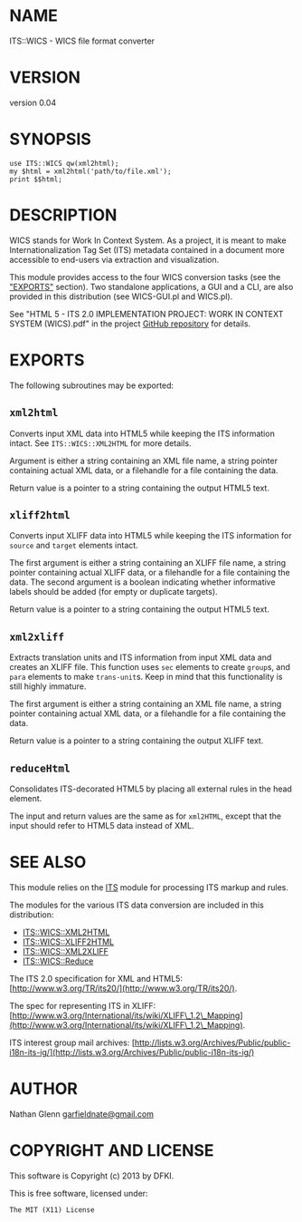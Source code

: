 # NAME

ITS::WICS - WICS file format converter

# VERSION

version 0.04

# SYNOPSIS

    use ITS::WICS qw(xml2html);
    my $html = xml2html('path/to/file.xml');
    print $$html;

# DESCRIPTION

WICS stands for Work In Context System. As a project, it is meant to make
Internationalization Tag Set (ITS) metadata contained in a document more
accessible to end-users via extraction and visualization.

This module provides access to the four WICS conversion tasks
(see the ["EXPORTS"](#EXPORTS) section). Two standalone applications, a GUI and a CLI,
are also provided in this distribution (see WICS-GUI.pl and WICS.pl).

See
"HTML 5 - ITS 2.0 IMPLEMENTATION PROJECT: WORK IN CONTEXT SYSTEM (WICS).pdf"
in the project
[GitHub repository](https://github.com/renatb/ITS2.0-WICS-converter)
for details.

# EXPORTS

The following subroutines may be exported:

## `xml2html`

Converts input XML data into HTML5 while keeping the ITS information
intact. See `ITS::WICS::XML2HTML` for more details.

Argument is either a string containing an XML file name, a string pointer
containing actual XML data, or a filehandle for a file containing the data.

Return value is a pointer to a string containing the output HTML5 text.

## `xliff2html`

Converts input XLIFF data into HTML5 while keeping the ITS information
for `source` and `target` elements intact.

The first argument is either a string containing an XLIFF file name,
a string pointer containing actual XLIFF data, or a filehandle for a
file containing the data. The second argument is a boolean indicating whether
informative labels should be added (for empty or duplicate targets).

Return value is a pointer to a string containing the output HTML5 text.

## `xml2xliff`

Extracts translation units and ITS information from input XML data and
creates an XLIFF file. This function uses `sec` elements to create
`group`s, and `para` elements to make `trans-unit`s. Keep in mind that
this functionality is still highly immature.

The first argument is either a string containing an XML file name,
a string pointer containing actual XML data, or a filehandle for a
file containing the data.

Return value is a pointer to a string containing the output XLIFF text.

## `reduceHtml`

Consolidates ITS-decorated HTML5 by placing all external rules
in the head element.

The input and return values are the same as for `xml2HTML`, except that
the input should refer to HTML5 data instead of XML.

# SEE ALSO

This module relies on the [ITS](http://search.cpan.org/perldoc?ITS) module for processing ITS markup and rules.

The modules for the various ITS data conversion are included in this
distribution:

- [ITS::WICS::XML2HTML](http://search.cpan.org/perldoc?ITS::WICS::XML2HTML)
- [ITS::WICS::XLIFF2HTML](http://search.cpan.org/perldoc?ITS::WICS::XLIFF2HTML)
- [ITS::WICS::XML2XLIFF](http://search.cpan.org/perldoc?ITS::WICS::XML2XLIFF)
- [ITS::WICS::Reduce](http://search.cpan.org/perldoc?ITS::WICS::Reduce)

The ITS 2.0 specification for XML and HTML5: [http://www.w3.org/TR/its20/](http://www.w3.org/TR/its20/).

The spec for representing ITS in XLIFF:
[http://www.w3.org/International/its/wiki/XLIFF\_1.2\_Mapping](http://www.w3.org/International/its/wiki/XLIFF\_1.2\_Mapping).

ITS interest group mail archives:
[http://lists.w3.org/Archives/Public/public-i18n-its-ig/](http://lists.w3.org/Archives/Public/public-i18n-its-ig/)

# AUTHOR

Nathan Glenn <garfieldnate@gmail.com>

# COPYRIGHT AND LICENSE

This software is Copyright (c) 2013 by DFKI.

This is free software, licensed under:

    The MIT (X11) License
